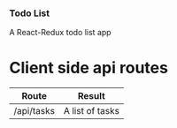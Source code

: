 ### Todo List
A React-Redux todo list app

# Client side api routes

Route | Result
----- | ------
/api/tasks | A list of tasks
